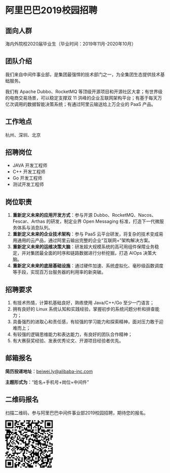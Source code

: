 阿里巴巴2019校园招聘
=============


## 面向人群

海内外院校2020届毕业生（毕业时间：2019年11月-2020年10月）

## 团队介绍

我们来自中间件事业部，是集团最强悍的技术部门之一，为全集团生态提供技术基础服务。

我们有 Apache Dubbo、RocketMQ 等顶级开源项目和开源社区大拿；有世界级的电商交易场景，可以稳定支撑双 11 洪峰的企业互联网架构平台；有基于每天万亿次调用的数据智能决策系统；有通过阿里云输送给上万企业的 PaaS 产品。


## 工作地点

杭州、深圳、北京


## 招聘岗位

* JAVA 开发工程师
* C++ 开发工程师
* Go 开发工程师
* 测试开发工程师


## 岗位职责

1. **重新定义未来的应用开发方式**：参与开源 Dubbo、RocketMQ、Nacos、Fescar、Arthas 的研发，制定业界 Open Messaging 标准，打造下一代微服务体系与消息队列。
2. **重新定义未来的企业技术架构**：参与 PaaS 云平台研发，将复杂的技术变成易用通用的云产品，通过阿里云输出完整的企业“互联网+”架构解决方案。
3. **重新定义未来的运维决策大脑**：研发超大规模系统的高可用组件保障业务稳定，并对集团最全面的时序和链路数据进行分析挖掘，打造 AIOps 决策大脑。
4. **重新定义未来的底层基础设施**：通过硬件加速、系统虚拟化、毫秒级函数调度等手段，实现百万台服务器的利用率的新突破。


## 招聘要求

1. 有技术热情，计算机基础良好，熟练使用 Java/C++/Go 至少一门语言；
2. 拥有良好的 Linux 系统认知和实践经验，掌握初步的系统问题分析和排查能力；
3. 具备强烈的进取心和责任感，有较强的学习能力和探索精神，面对压力敢于迎难而上；
4. 有较强的逻辑思维能力和表达能力，有良好的团队合作精神；
5. 有大赛获奖经验、发表优秀论文、开源项目经验者优先。


## 邮箱报名

**简历投递地址**：beiwei.ly@alibaba-inc.com

**主题形式为**：“姓名+手机号+岗位+中间件”


## 二维码报名

扫描二维码，参与阿里巴巴中间件事业部2019校园招聘，期待您的报名。

![2019校园招聘](_static/qr-jd-2019.png)